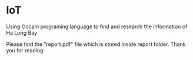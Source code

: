 # IoT
Using Occam programing language to find and research the information of Ha Long Bay
<html>
  Please find the "report.pdf" file which is stored inside report folder. 
  Thank you for reading.
</html>
